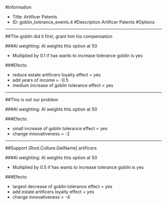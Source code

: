 #Information
 - Title: Artificer Patents
 - ID: goblin_tolerance_events.4
#Description
Artificer Patents
#Options

___
##The goblin did it first, grant him his compensation

###AI weighting:
AI weights this option at 50
 - Multiplied by 0.1 if has wants to increase tolerance goblin is yes


###Efects:<ul><li>reduce estate artificers loyalty effect = yes</li><li>add years of income = -0.5</li><li>medium increase of goblin tolerance effect = yes</li></ul>

___
##This is not our problem

###AI weighting:
AI weights this option at 50


###Efects:<ul><li>small increase of goblin tolerance effect = yes</li><li>change innovativeness = -2</li></ul>

___
##Support [Root.Culture.GetName] artificers

###AI weighting:
AI weights this option at 50
 - Multiplied by 0.5 if has wants to increase tolerance goblin is yes


###Efects:<ul><li>largest decrease of goblin tolerance effect = yes</li><li>add estate artificers loyalty effect = yes</li><li>change innovativeness = -4</li></ul>
